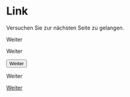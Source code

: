 # Link

Versuchen Sie zur nächsten Seite zu gelangen.

<p>Weiter</p>

<p tabindex="0">Weiter</p>

<button type="button">Weiter</button>

<a>Weiter</a>

<a href="/de/challenges/base/1">Weiter</a>




